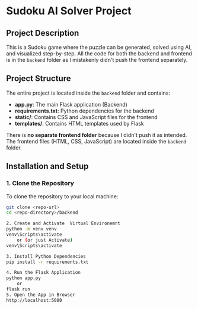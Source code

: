 # Sudoku AI Solver Project

## Project Description
This is a Sudoku game where the puzzle can be generated, solved using AI, and visualized step-by-step. All the code for both the backend and frontend is in the `backend` folder as I mistakenly didn't push the frontend separately.

## Project Structure
The entire project is located inside the `backend` folder and contains:
- **app.py**: The main Flask application (Backend)
- **requirements.txt**: Python dependencies for the backend
- **static/**: Contains CSS and JavaScript files for the frontend
- **templates/**: Contains HTML templates used by Flask

There is **no separate frontend folder** because I didn't push it as intended. The frontend files (HTML, CSS, JavaScript) are located inside the `backend` folder.

## Installation and Setup

### 1. Clone the Repository
To clone the repository to your local machine:

```bash
git clone <repo-url>
cd <repo-directory>/backend

2. Create and Activate  Virtual Environemnt
python -m venv venv
venv\Scripts\activate
    or (or just Activate)
venv\Scripts\activate

3. Install Python Dependencies
pip install -r requirements.txt

4. Run the Flask Application
python app.py 
    or
flask run
5. Open the App in Browser
http://localhost:5000